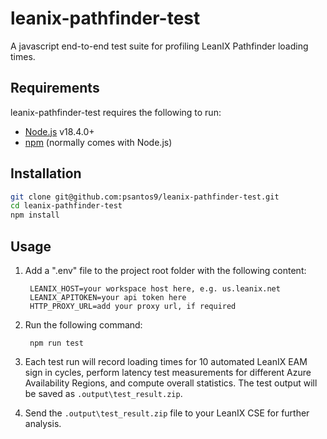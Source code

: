 leanix-pathfinder-test
========================

A javascript end-to-end test suite for profiling LeanIX Pathfinder loading times.

Requirements
------------

leanix-pathfinder-test requires the following to run:

  * [Node.js][node] v18.4.0+
  * [npm][npm] (normally comes with Node.js)

## Installation

```bash
git clone git@github.com:psantos9/leanix-pathfinder-test.git
cd leanix-pathfinder-test
npm install
```

## Usage
1. Add a ".env" file to the project root folder with the following content:

        LEANIX_HOST=your workspace host here, e.g. us.leanix.net
        LEANIX_APITOKEN=your api token here
        HTTP_PROXY_URL=add your proxy url, if required

2. Run the following command:

        npm run test


3. Each test run will record loading times for 10 automated LeanIX EAM sign in cycles, perform latency test measurements for different Azure Availability Regions, and compute overall statistics. The test output will be saved as ```.output\test_result.zip```.

4. Send the ```.output\test_result.zip``` file to your LeanIX CSE for further analysis.

[node]: https://nodejs.org/
[npm]: https://www.npmjs.com/

